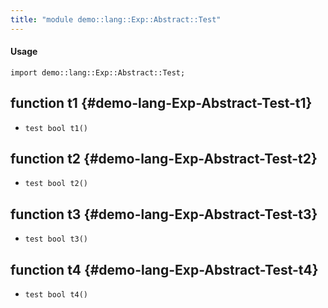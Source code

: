 ```yaml
---
title: "module demo::lang::Exp::Abstract::Test"
---
```


#### Usage

`import demo::lang::Exp::Abstract::Test;`

## function t1 {#demo-lang-Exp-Abstract-Test-t1}

* ``test bool t1()``

## function t2 {#demo-lang-Exp-Abstract-Test-t2}

* ``test bool t2()``

## function t3 {#demo-lang-Exp-Abstract-Test-t3}

* ``test bool t3()``

## function t4 {#demo-lang-Exp-Abstract-Test-t4}

* ``test bool t4()``

